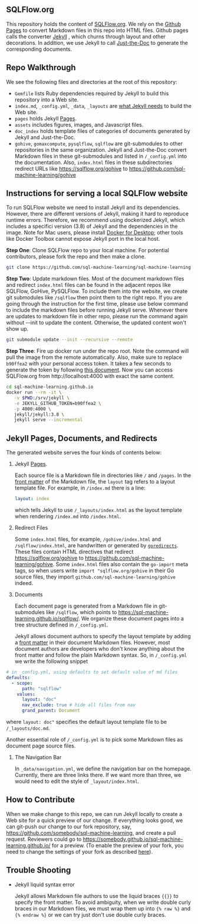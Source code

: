 ## SQLFlow.org

This repository holds the content of [SQLFlow.org](https://sql-machine-learning.github.io/). We rely on the [Github Pages](https://pages.github.com/) to convert Markdown files in this repo into HTML files. Github pages calls the converter [Jekyll](https://jekyllrb.com/docs/) , which churns through layout and other decorations.  In addition, we use Jekyll to call [Just-the-Doc](https://pmarsceill.github.io/just-the-docs/) to generate the corresponding documents.

## Repo Walkthrough

We see the following files and directories at the root of this repository:

- `Gemfile` lists Ruby dependencies required by Jekyll to build this repository into a Web site.
- `index.md`, `_config.yml`, `_data`, `_layouts` are [what Jekyll needs](https://jekyllrb.com/docs/structure/) to build the Web site.
- `pages` holds Jekyll [Pages](https://jekyllrb.com/docs/pages/).
- `assets` includes figures, images, and Javascript files.
- `doc_index` holds template files of categories of documents generated by Jekyll and Just-the-Doc.
- `gohive`, `gomaxcompute`, `pysqlflow`, `sqlflow` are git-submodules to other repositories in the same organization.  Jekyll and Just-the-Doc convert Markdown files in these git-submodules and listed in `/_config.yml` into the documentation.  Also, `index.html` files in these subdirectories redirect URLs like https://sqlflow.org/gohive to https://github.com/sql-machine-learning/gohive

## Instructions for serving a local SQLFlow website 

To run SQLFlow website we need to install Jekyll and its dependencies. However, there are different versions of Jekyll, making it hard to reproduce runtime errors. Therefore, we recommend using dockerized Jekyll, which includes a specifici version (3.8) of Jekyll and the dependencies in the image. Note for Mac users, please install [Docker for Desktop](https://hub.docker.com/editions/community/docker-ce-desktop-mac); other tools like Docker Toolbox cannot expose Jekyll port in the local host.

**Step One**: Clone SQLFlow repo to your local machine. For potential contributors, please fork the repo and then make a clone.

```bash
git clone https://github.com/sql-machine-learning/sql-machine-learning.github.io
```

**Step Two**: Update markdown files. Most of the document markdown files and redirect `index.html` files can be found in the adjacent repos like SQLFlow, GoHive, PySQLFlow. To include them into the website, we create git submodules like `/sqlflow` then point them to the right repo. If you are going through the instruction for the first time, please use below command to include the markdown files before running Jekyll serve. Whenever there are updates to markdown file in other repo, please run the command again without --init to update the content. Otherwise, the updated content won't show up. 

```bash
git submodule update --init --recursive --remote
```

**Step Three**: Fire up docker run under the repo root. Note the command will pull the image from the remote automatically. Also, make sure to replace `b90ffea2` with your personal access token. It takes a few seconds to generate the token by following [this document](https://help.github.com/en/articles/creating-a-personal-access-token-for-the-command-line). Now you can access SQLFlow.org from http://localhost:4000 with exact the same content.

```bash
cd sql-machine-learning.github.io
docker run --rm -it \
   -v $PWD:/srv/jekyll \
   -e JEKYLL_GITHUB_TOKEN=b90ffea2 \
   -p 4000:4000 \
   jekyll/jekyll:3.8 \
   jekyll serve --incremental
```

## Jekyll Pages, Documents, and Redirects

The generated website serves the four kinds of contents below:

1. Jekyll [Pages](https://jekyllrb.com/docs/pages/).  

   Each source file is a Markdown file in directories like `/` and `/pages`.  In the [front matter](https://jekyllrb.com/docs/front-matter/) of the Markdown file, the `layout` tag refers to a layout template file. For example, in `/index.md` there is a line:

   ```yaml
   layout: index
   ```

   which tells Jekyll to use `/_layouts/index.html` as the layout template when rendering `/index.md` into `/index.html`.


1. Redirect Files

   Some `index.html` files, for example, `/gohive/index.html` and `/sqlflow/index.html`, are handwritten or generated by [`goredirects`](https://github.com/bramp/goredirects).  These files contain HTML directives that redirect https://sqlflow.org/gohive to https://github.com/sql-machine-learning/gohive.  Some `index.html` files also contain the `go-import` meta tags, so when users write `import "sqlflow.org/gohive` in their Go source files, they import `github.com/sql-machine-learning/gohive` indeed.


1. Documents

   Each document page is generated from a Markdown file in git-submodules like `/sqlflow`, which points to https://sql-machine-learning.github.io/sqlflow/.  We organize these document pages into a tree structure defined in `/_config.yml`.
   
   Jekyll allows document authors to specify the layout template by adding a [front matter](https://jekyllrb.com/docs/front-matter/) in their document Markdown files.  However, most document authors are developers who don't know anything about the front matter and follow the plain Markdown syntax.  So, in `/_config.yml` we write the following snippet

```yaml
# in _config.yml, using defaults to set default value of md files
defaults:
  - scope:
      path: "sqlflow"
    values:
      layout: "doc"
      nav_exclude: true # hide all files from nav
      grand_parent: Document
```

where `layout: doc"` specifies the default layout template file to be `/_layouts/doc.md`.

Another essential role of `/_config.yml` is to pick some Markdown files as document page source files.


1. The Navigation Bar

   In `_data/navigation.yml`, we define the navigation bar on the homepage.  Currently, there are three links there.  If we want more than three, we would need to edit the style of `_layout/index.html`.


## How to Contribute

When we make change to this repo, we can run Jekyll locally to create a Web site for a quick preview of our change.  If everything looks good, we can git-push our change to our fork repository, say, https://github.com/somebody/sql-machine-learning, and create a pull request.  Reviewers could go to https://somebody.github.io/sql-machine-learning.github.io/ for a preview.  (To enable the preview of your fork, you need to change the settings of your fork as described [here](https://github.com/sql-machine-learning/sql-machine-learning.github.io/issues/46)).

## Trouble Shooting

- Jekyll liquid syntax error
  
  Jekyll allows Markdown file authors to use the liquid braces `{{}}` to specify the front matter.  To avoid ambiguity, when we write double curly braces in our Markdown files, we must wrap them up into `{% raw %}` and `{% endraw %}` or we can try just don't use double curly braces.